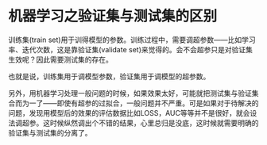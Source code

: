 # 机器学习之验证集与测试集的区别

训练集(train set)用于训得模型的参数。训练过程中，需要调超参数——比如学习率、迭代次数，这是靠验证集(validate set)来觉得的。会不会超参只是对验证集生效呢？因此需要测试集的存在。

也就是说，训练集用于调模型参数，验证集用于调模型的超参数。

另外，用机器学习处理一般问题的时候，如果效果太好，可能就把测试集与验证集合而为一了——即使有超参的过拟合，一般问题并不严重。可是如果对于待解决的问题，发现用模型后的效果的评估数据比如LOSS，AUC等等并不是很好，就会设法调超参。这时候纵然调出个不错的结果，心里总归是没底，这时候就需要明确的验证集与测试集的分离了。

